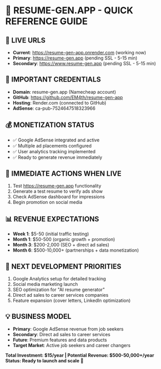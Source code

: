 # 🚀 RESUME-GEN.APP - QUICK REFERENCE GUIDE

## 📱 LIVE URLS
- **Current**: https://resume-gen-app.onrender.com (working now)
- **Primary**: https://resume-gen.app (pending SSL - 5-15 min)
- **Secondary**: https://www.resume-gen.app (pending SSL - 5-15 min)

## 🔑 IMPORTANT CREDENTIALS
- **Domain**: resume-gen.app (Namecheap account)
- **GitHub**: https://github.com/EM4th/resume-gen-app
- **Hosting**: Render.com (connected to GitHub)
- **AdSense**: ca-pub-7524647518323966

## 💰 MONETIZATION STATUS
- ✅ Google AdSense integrated and active
- ✅ Multiple ad placements configured
- ✅ User analytics tracking implemented
- ✅ Ready to generate revenue immediately

## 🎯 IMMEDIATE ACTIONS WHEN LIVE
1. Test https://resume-gen.app functionality
2. Generate a test resume to verify ads show
3. Check AdSense dashboard for impressions
4. Begin promotion on social media

## 📊 REVENUE EXPECTATIONS
- **Week 1**: $5-50 (initial traffic testing)
- **Month 1**: $50-500 (organic growth + promotion)
- **Month 3**: $200-2,000 (SEO + direct ad sales)
- **Month 6**: $500-10,000+ (partnerships + data monetization)

## 🚀 NEXT DEVELOPMENT PRIORITIES
1. Google Analytics setup for detailed tracking
2. Social media marketing launch
3. SEO optimization for "AI resume generator"
4. Direct ad sales to career services companies
5. Feature expansion (cover letters, LinkedIn optimization)

## 💡 BUSINESS MODEL
- **Primary**: Google AdSense revenue from job seekers
- **Secondary**: Direct ad sales to career services
- **Future**: Premium features and data products
- **Target Market**: Active job seekers and career changers

**Total Investment: $15/year | Potential Revenue: $500-50,000+/year**
**Status: Ready to launch and scale** 🎉
